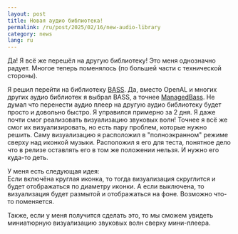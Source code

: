 ```yaml
---
layout: post
title: Новая аудио библиотека!
permalink: /ru/post/2025/02/16/new-audio-library
category: news
lang: ru
---
```


Да! Я всё же перешёл на другую библиотеку! Это меня однозначно радует. Многое теперь поменялось (по большей части с технической стороны).

Я решил перейти на библиотеку [BASS](https://un4seen.com). Да, вместо OpenAL и многих других аудио библиотек я выбрал BASS, а точнее [ManagedBass](https://github.com/ManagedBass/ManagedBass). Не думал что перенести аудио плеер на другую аудио библиотеку будет просто и довольно быстро. Я управился примерно за 2 дня. Я даже почти смог реализовать визуализацию звуковых волн! Точнее я всё же смог их визуализировать, но есть пару проблем, которые нужно решить. Саму визуализацию я расположил в "полноэкранном" режиме сверху над иконкой музыки. Расположил я его для теста, понятное дело что в релизе оставлять его в том же положении нельзя. И нужно его куда-то деть.

У меня есть следующая идея:<br>
Если включёна круглая иконка, то тогда визуализация скруглится и будет отображаться по диаметру иконки. А если выключена, то визуализация будет размытой и отображаться на фоне.
Возможно что-то поменяется.

Также, если у меня получится сделать это, то мы сможем увидеть миниатюрную визуализацию звуковых волн сверху мини-плеера.